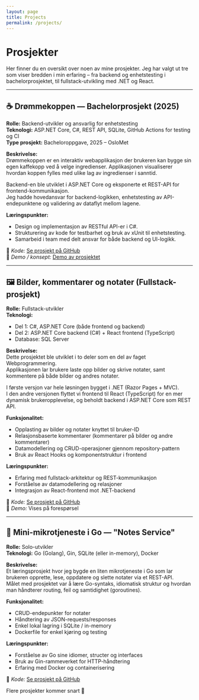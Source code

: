 ```yaml
---
layout: page
title: Projects
permalink: /projects/
---
```


# Prosjekter

Her finner du en oversikt over noen av mine prosjekter. Jeg har valgt ut tre som viser bredden i min erfaring – fra backend og enhetstesting i bachelorprosjektet, til fullstack-utvikling med .NET og React.

---

## ☕ Drømmekoppen — Bachelorprosjekt (2025)

**Rolle:** Backend-utvikler og ansvarlig for enhetstesting  
**Teknologi:** ASP.NET Core, C#, REST API, SQLite, GitHub Actions for testing og CI  
**Type prosjekt:** Bacheloroppgave, 2025 – OsloMet

**Beskrivelse:**  
Drømmekoppen er en interaktiv webapplikasjon der brukeren kan bygge sin egen kaffekopp ved å velge ingredienser. Applikasjonen visualiserer hvordan koppen fylles med ulike lag av ingredienser i sanntid.

Backend-en ble utviklet i ASP.NET Core og eksponerte et REST-API for frontend-kommunikasjon.  
Jeg hadde hovedansvar for backend-logikken, enhetstesting av API-endepunktene og validering av dataflyt mellom lagene.

**Læringspunkter:**

- Design og implementasjon av RESTful API-er i C#.
- Strukturering av kode for testbarhet og bruk av xUnit til enhetstesting.
- Samarbeid i team med delt ansvar for både backend og UI-logikk.

📎 _Kode:_ [Se prosjekt på GitHub](https://github.com/LightningGoose/Drommekoppen)  
🧠 _Demo / konsept:_ [Demo av prosjektet](https://matchaogmocha.no/)

---

## 🖼️ Bilder, kommentarer og notater (Fullstack-prosjekt)

**Rolle:** Fullstack-utvikler  
**Teknologi:**

- Del 1: C#, ASP.NET Core (både frontend og backend)
- Del 2: ASP.NET Core backend (C#) + React frontend (TypeScript)
- Database: SQL Server

**Beskrivelse:**  
Dette prosjektet ble utviklet i to deler som en del av faget Webprogrammering.  
Applikasjonen lar brukere laste opp bilder og skrive notater, samt kommentere på både bilder og andres notater.

I første versjon var hele løsningen bygget i .NET (Razor Pages + MVC).  
I den andre versjonen flyttet vi frontend til React (TypeScript) for en mer dynamisk brukeropplevelse, og beholdt backend i ASP.NET Core som REST API.

**Funksjonalitet:**

- Opplasting av bilder og notater knyttet til bruker-ID
- Relasjonsbaserte kommentarer (kommentarer på bilder og andre kommentarer)
- Datamodellering og CRUD-operasjoner gjennom repository-pattern
- Bruk av React Hooks og komponentstruktur i frontend

**Læringspunkter:**

- Erfaring med fullstack-arkitektur og REST-kommunikasjon
- Forståelse av datamodellering og relasjoner
- Integrasjon av React-frontend mot .NET-backend

📎 _Kode:_ [Se prosjekt på GitHub](https://github.com/Selundq/ITPE3200-React)  
🧠 _Demo:_ Vises på forespørsel

---

## 🧩 Mini-mikrotjeneste i Go — "Notes Service"

**Rolle:** Solo-utvikler  
**Teknologi:** Go (Golang), Gin, SQLite (eller in-memory), Docker

**Beskrivelse:**  
Et læringsprosjekt hvor jeg bygde en liten mikrotjeneste i Go som lar brukeren opprette, lese, oppdatere og slette notater via et REST-API.  
Målet med prosjektet var å lære Go-syntaks, idiomatisk struktur og hvordan man håndterer routing, feil og samtidighet (goroutines).

**Funksjonalitet:**

- CRUD-endepunkter for notater
- Håndtering av JSON-requests/responses
- Enkel lokal lagring i SQLite / in-memory
- Dockerfile for enkel kjøring og testing

**Læringspunkter:**

- Forståelse av Go sine idiomer, structer og interfaces
- Bruk av Gin-rammeverket for HTTP-håndtering
- Erfaring med Docker og containerisering

📎 _Kode:_ [Se prosjekt på GitHub](#)

Flere prosjekter kommer snart 🚧
